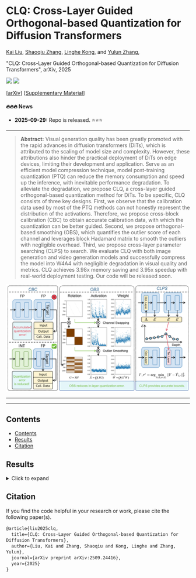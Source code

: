 # CLQ: Cross-Layer Guided Orthogonal-based Quantization for Diffusion Transformers

[Kai Liu](https://kai-liu.cn/), [Shaoqiu Zhang](https://qiushao-e.github.io/), [Linghe Kong](https://www.cs.sjtu.edu.cn/~linghe.kong/), and [Yulun Zhang](http://yulunzhang.com/),

"CLQ: Cross-Layer Guided Orthogonal-based Quantization for Diffusion Transformers", arXiv, 2025

<div>
  <a href="https://github.com/Kai-Liu001/InfVSR" target="_blank" style="text-decoration: none;">
    <img src="https://visitor-badge.laobi.icu/badge?page_id=Kai-Liu001/InfVSR">
  </a>
  <a href="https://github.com/Kai-Liu001/InfVSR/stargazers" target="_blank" style="text-decoration: none;">
    <img src="https://img.shields.io/github/stars/Kai-Liu001/InfVSR?style=social">
  </a>
</div>

[[arXiv](https://arxiv.org/abs/2509.24416)] [[Supplementary Material](https://github.com/Kai-Liu001/CLQ/releases/tag/Supp)]


#### 🔥🔥🔥 News
- **2025-09-29:** Repo is released. ⭐️⭐️⭐️


---

> **Abstract:** Visual generation quality has been greatly promoted with the rapid advances in diffusion transformers (DiTs), which is attributed to the scaling of model size and complexity. However, these attributions also hinder the practical deployment of DiTs on edge devices, limiting their development and application. Serve as an efficient model compression technique, model post-training quantization (PTQ) can reduce the memory consumption and speed up the inference, with inevitable performance degradation. To alleviate the degradation, we propose CLQ, a cross-layer guided orthogonal-based quantization method for DiTs. To be specific, CLQ consists of three key designs. First, we observe that the calibration data used by most of the PTQ methods can not honestly represent the distribution of the activations.  Therefore, we propose cross-block calibration (CBC) to obtain accurate calibration data, with which the quantization can be better guided. Second, we propose orthogonal-based smoothing (OBS), which quantifies the outlier score of each channel and leverages block Hadamard matrix to smooth the outliers with negligible overhead. Third, we propose cross-layer parameter searching (CLPS) to search. We evaluate CLQ with both image generation and video generation models and successfully compress the model into W4A4 with negligible degradation in visual quality and metrics. CLQ achieves 3.98x memory saving and 3.95x speedup with real-world deployment testing. Our code will be released soon.

![](figs/method.png)


---

---


## <a name="contents"></a> Contents

- [Contents](#contents)
- [Results](#results)
- [Citation](#citation)



## <a name="results"></a> Results


<details>
<summary>Click to expand</summary>

- quantitative comparisons in Table 3 (main paper)

<p align="center">
  <img width="900" src="figs/exp-comp.png">
</p>

- visual comparison in Figure 1 (main paper)

<p align="center">
  <img width="900" src="figs/visual-comp1.png">
</p>

- visual comparison in Figure 5 (main paper)

<p align="center">
  <img width="900" src="figs/visual-comp2.png">
</p>

- visual comparison in Figure 2 (supplemental material)

<p align="center">
  <img width="900" src="figs/visual-comp3.png">
</p>

- visual comparison in Figure 3 (supplemental material)

<p align="center">
  <img width="900" src="figs/visual-comp4.png">
</p>

- visual comparison in Figure 4 (supplemental material)

<p align="center">
  <img width="900" src="figs/visual-comp5.png">
</p>

- visual comparison in Figure 5 (supplemental material)

<p align="center">
  <img width="900" src="figs/visual-comp6.png">
</p>

</details>

## <a name="citation"></a> Citation
If you find the code helpful in your research or work, please cite the following paper(s).

```
@article{liu2025clq,
  title={CLQ: Cross-Layer Guided Orthogonal-based Quantization for Diffusion Transformers},
  author={Liu, Kai and Zhang, Shaoqiu and Kong, Linghe and Zhang, Yulun},
  journal={arXiv preprint arXiv:2509.24416},
  year={2025}
}
```